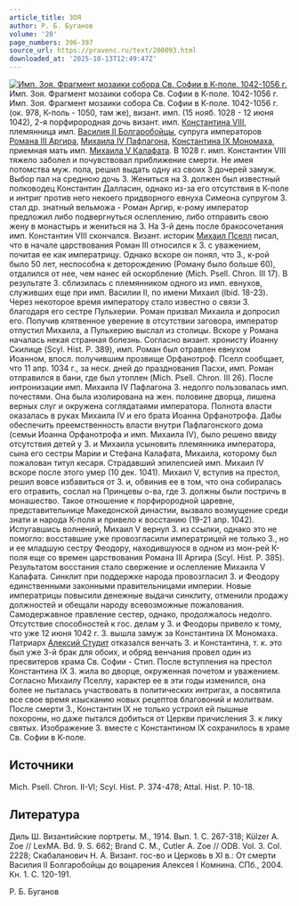 ```yaml
---
article_title: ЗОЯ
author: Р. Б. Буганов
volume: '20'
page_numbers: 396-397
source_url: https://pravenc.ru/text/200093.html
downloaded_at: '2025-10-13T12:49:47Z'
---
```


[![Имп. Зоя. Фрагмент мозаики собора Св. Софии в К-поле. 1042-1056 г.](https://pravenc.ru/data/052/504/1234/i200.jpg "Кликните для увеличения картинки")](https://pravenc.ru/data/052/504/1234/i400.jpg)Имп. Зоя. Фрагмент мозаики собора Св. Софии в К-поле. 1042-1056 г.  
Имп. Зоя. Фрагмент мозаики собора Св. Софии в К-поле. 1042-1056 г.(ок. 978, К-поль - 1050, там же), визант. имп. (15 нояб. 1028 - 12 июня 1042), 2-я порфирородная дочь визант. имп. [Константина VIII](<https://pravenc.ru/text/Константина VIII.html>), племянница имп. [Василия II Болгаробойцы](<https://pravenc.ru/text/Василий II Болгаробойца.html>), супруга императоров [Романа III Аргира](<https://pravenc.ru/text/Романа III Аргира.html>), [Михаила IV Пафлагона](<https://pravenc.ru/text/Михаила IV Пафлагона.html>), [Константина IX Мономаха](<https://pravenc.ru/text/Константина IX Мономаха.html>), приемная мать имп. [Михаила V Калафата](<https://pravenc.ru/text/Михаила V Калафата.html>). В 1028 г. имп. Константин VIII тяжело заболел и почувствовал приближение смерти. Не имея потомства муж. пола, решил выдать одну из своих 3 дочерей замуж. Выбор пал на среднюю дочь З. Жениться на З. должен был известный полководец Константин Далласин, однако из-за его отсутствия в К-поле и интриг против него некоего придворного евнуха Симеона супругом З. стал др. знатный вельможа - Роман Аргир, к-рому император предложил либо подвергнуться ослеплению, либо отправить свою жену в монастырь и жениться на З. На 3-й день после бракосочетания имп. Константин VIII скончался. Визант. историк [Михаил Пселл](<https://pravenc.ru/text/Михаил Пселл.html>) писал, что в начале царствования Роман III относился к З. с уважением, почитая ее как императрицу. Однако вскоре он понял, что З., к-рой было 50 лет, неспособна к деторождению (Роману было больше 60), отдалился от нее, чем нанес ей оскорбление (Mich. Psell. Chron. III 17). В результате З. сблизилась с племянником одного из имп. евнухов, служивших еще при имп. Василии II, по имени Михаил (Ibid. 18-23). Через некоторое время императору стало известно о связи З. благодаря его сестре Пульхерии. Роман призвал Михаила и допросил его. Получив клятвенное уверение в отсутствии заговора, император отпустил Михаила, а Пульхерию выслал из столицы. Вскоре у Романа началась некая странная болезнь. Согласно визант. хронисту Иоанну Скилице (Scyl. Hist. P. 389), имп. Роман был отравлен евнухом Иоанном, впосл. получившим прозвище Орфанотроф. Пселл сообщает, что 11 апр. 1034 г., за неск. дней до празднования Пасхи, имп. Роман отправился в бани, где был утоплен (Mich. Psell. Chron. III 26). После интронизации имп. Михаила IV Пафлагона З. недолго пользовалась имп. почестями. Она была изолирована на жен. половине дворца, лишена верных слуг и окружена соглядатаями императора. Полнота власти оказалась в руках Михаила IV и его брата Иоанна Орфанотрофа. Дабы обеспечить преемственность власти внутри Пафлагонского дома (семьи Иоанна Орфанотрофа и имп. Михаила IV), было решено ввиду отсутствия детей у З. и Михаила усыновить племянника императора, сына его сестры Марии и Стефана Калафата, Михаила, которому был пожалован титул кесаря. Страдавший эпилепсией имп. Михаил IV вскоре после этого умер (10 дек. 1041). Михаил V, вступив на престол, решил вовсе избавиться от З. и, обвинив ее в том, что она собиралась его отравить, сослал на Принцевы о-ва, где З. должны были постричь в монашество. Такое отношение к порфирородной царевне, представительнице Македонской династии, вызвало возмущение среди знати и народа К-поля и привело к восстанию (19-21 апр. 1042). Испугавшись волнений, Михаил V вернул З. из ссылки, однако это не помогло: восставшие уже провозгласили императрицей не только З., но и ее младшую сестру Феодору, находившуюся в одном из мон-рей К-поля еще со времен царствования Романа III Аргира (Scyl. Hist. P. 385). Результатом восстания стало свержение и ослепление Михаила V Калафата. Синклит при поддержке народа провозгласил З. и Феодору единственными законными правительницами империи. Новые императрицы повысили денежные выдачи синклиту, отменили продажу должностей и обещали народу всевозможные пожалования. Самодержавное правление сестер, однако, продолжалось недолго. Отсутствие способностей к гос. делам у З. и Феодоры привело к тому, что уже 12 июня 1042 г. З. вышла замуж за Константина IX Мономаха. Патриарх [Алексий Студит](<https://pravenc.ru/text/Алексий Студит.html>) отказался венчать З. и Константина, т. к. это был уже 3-й брак для обоих, и обряд венчания провел один из пресвитеров храма Св. Софии - Стип. После вступления на престол Константина IX З. жила во дворце, окруженная почетом и уважением. Согласно Михаилу Пселлу, характер ее в эти годы изменился, она более не пыталась участвовать в политических интригах, а посвятила все свое время изысканию новых рецептов благовоний и молитвам. После смерти З., Константин IX не только устроил ей пышные похороны, но даже пытался добиться от Церкви причисления З. к лику святых. Изображение З. вместе с Константином IX сохранилось в храме Св. Софии в К-поле.

## Источники

Mich. Psell. Chron. II-VI; Scyl. Hist. P. 374-478; Attal. Hist. P. 10-18.

## Литература

Диль Ш. Византийские портреты. М., 1914. Вып. 1. С. 267-318; Külzer A. Zoe // LexMA. Bd. 9. S. 662; Brand C. M., Cutler A. Zoe // ODB. Vol. 3. Col. 2228; Скабаланович Н. А. Визант. гос-во и Церковь в XI в.: От смерти Василия II Болгаробойцы до воцарения Алексея I Комнина. СПб., 2004. Кн. 1. С. 120-191.

Р. Б. Буганов
